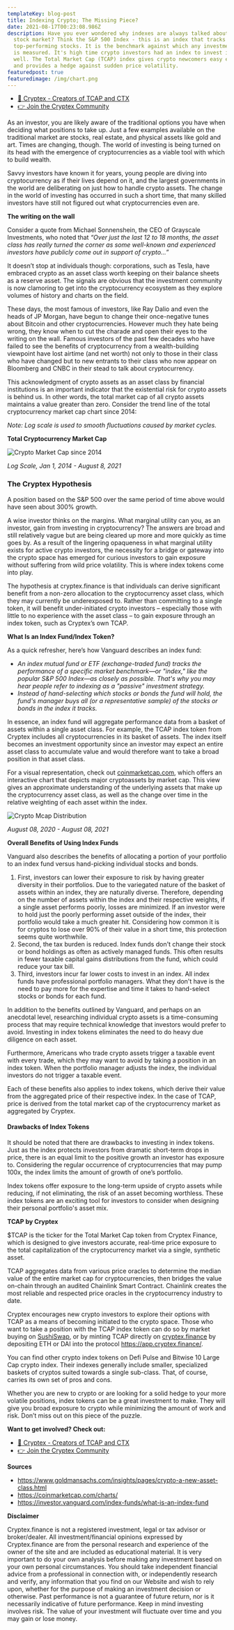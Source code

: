 ```yaml
---
templateKey: blog-post
title: Indexing Crypto; The Missing Piece?
date: 2021-08-17T00:23:08.986Z
description: Have you ever wondered why indexes are always talked about in the
  stock market? Think the S&P 500 Index - this is an index that tracks 500
  top-performing stocks. It is the benchmark against which any investment firm
  is measured. It's high time crypto investors had an index to invest in as
  well. The Total Market Cap (TCAP) index gives crypto newcomers easy exposure,
  and provides a hedge against sudden price volatility.
featuredpost: true
featuredimage: /img/chart.png
---
```

* [👥 Cryptex - Creators of TCAP and CTX](https://cryptex.finance/)
* [👉 Join the Cryptex Community](https://cryptex.finance/#community)

As an investor, you are likely aware of the traditional options you have when deciding what positions to take up. Just a few examples available on the traditional market are stocks, real estate, and physical assets like gold and art. Times are changing, though. The world of investing is being turned on its head with the emergence of cryptocurrencies as a viable tool with which to build wealth.

Savvy investors have known it for years, young people are diving into cryptocurrency as if their lives depend on it, and the largest governments in the world are deliberating on just how to handle crypto assets. The change in the world of investing has occurred in such a short time, that many skilled investors have still not figured out what cryptocurrencies even are.

**The writing on the wall**

Consider a quote from Michael Sonnenshein, the CEO of Grayscale Investments, who noted that *“Over just the last 12 to 18 months, the asset class has really turned the corner as some well-known and experienced investors have publicly come out in support of crypto…”*

It doesn’t stop at individuals though: corporations, such as Tesla, have embraced crypto as an asset class worth keeping on their balance sheets as a reserve asset. The signals are obvious that the investment community is now clamoring to get into the cryptocurrency ecosystem as they explore volumes of history and charts on the field.

These days, the most famous of investors, like Ray Dalio and even the heads of JP Morgan, have begun to change their once-negative tunes about Bitcoin and other cryptocurrencies. However much they hate being wrong, they know when to cut the charade and open their eyes to the writing on the wall. Famous investors of the past few decades who have failed to see the benefits of cryptocurrency from a wealth-building viewpoint have lost airtime (and net worth) not only to those in their class who have changed but to new entrants to their class who now appear on Bloomberg and CNBC in their stead to talk about cryptocurrency.

This acknowledgment of crypto assets as an asset class by financial institutions is an important indicator that the existential risk for crypto assets is behind us. In other words, the total market cap of all crypto assets maintains a value greater than zero. Consider the trend line of the total cryptocurrency market cap chart since 2014:

*Note: Log scale is used to smooth fluctuations caused by market cycles.*

**Total Cryptocurrency Market Cap**

![](/img/chart.png "Crypto Market Cap since 2014")

*Log Scale, Jan 1, 2014 - August 8, 2021*

### The Cryptex Hypothesis

A position based on the S&P 500 over the same period of time above would have seen about 300% growth.

A wise investor thinks on the margins. What marginal utility can you, as an investor, gain from investing in cryptocurrency? The answers are broad and still relatively vague but are being cleared up more and more quickly as time goes by. As a result of the lingering opaqueness in what marginal utility exists for active crypto investors, the necessity for a bridge or gateway into the crypto space has emerged for curious investors to gain exposure without suffering from wild price volatility. This is where index tokens come into play.

The hypothesis at cryptex.finance is that individuals can derive significant benefit from a non-zero allocation to the cryptocurrency asset class, which they may currently be underexposed to. Rather than committing to a single token, it will benefit under-initiated crypto investors – especially those with little to no experience with the asset class – to gain exposure through an index token, such as Cryptex’s own TCAP.

**What Is an Index Fund/Index Token?**

As a quick refresher, here’s how Vanguard describes an index fund:

* *An index mutual fund or ETF (exchange-traded fund) tracks the performance of a specific market benchmark—or "index," like the popular S&P 500 Index—as closely as possible. That's why you may hear people refer to indexing as a "passive" investment strategy.*
* *Instead of hand-selecting which stocks or bonds the fund will hold, the fund's manager buys all (or a representative sample) of the stocks or bonds in the index it tracks.*

In essence, an index fund will aggregate performance data from a basket of assets within a single asset class. For example, the TCAP index token from Cryptex includes all cryptocurrencies in its basket of assets. The index itself becomes an investment opportunity since an investor may expect an entire asset class to accumulate value and would therefore want to take a broad position in that asset class.

For a visual representation, check out [coinmarketcap.com](http://coinmarketcap.com/), which offers an interactive chart that depicts major cryptoassets by market cap. This view gives an approximate understanding of the underlying assets that make up the cryptocurrency asset class, as well as the change over time in the relative weighting of each asset within the index.

![](/img/chart_-1-.png "Crypto Mcap Distribution")

*August 08, 2020 - August 08, 2021*

**Overall Benefits of Using Index Funds**

Vanguard also describes the benefits of allocating a portion of your portfolio to an index fund versus hand-picking individual stocks and bonds.

1. First, investors can lower their exposure to risk by having greater diversity in their portfolios. Due to the variegated nature of the basket of assets within an index, they are naturally diverse. Therefore, depending on the number of assets within the index and their respective weights, if a single asset performs poorly, losses are minimized. If an investor were to hold just the poorly performing asset outside of the index, their portfolio would take a much greater hit. Considering how common it is for cryptos to lose over 90% of their value in a short time, this protection seems quite worthwhile.
2. Second, the tax burden is reduced. Index funds don't change their stock or bond holdings as often as actively managed funds. This often results in fewer taxable capital gains distributions from the fund, which could reduce your tax bill.
3. Third, investors incur far lower costs to invest in an index. All index funds have professional portfolio managers. What they don't have is the need to pay more for the expertise and time it takes to hand-select stocks or bonds for each fund.

In addition to the benefits outlined by Vanguard, and perhaps on an anecdotal level, researching individual crypto assets is a time-consuming process that may require technical knowledge that investors would prefer to avoid. Investing in index tokens eliminates the need to do heavy due diligence on each asset.

Furthermore, Americans who trade crypto assets trigger a taxable event with every trade, which they may want to avoid by taking a position in an index token. When the portfolio manager adjusts the index, the individual investors do not trigger a taxable event.

Each of these benefits also applies to index tokens, which derive their value from the aggregated price of their respective index. In the case of TCAP, price is derived from the total market cap of the cryptocurrency market as aggregated by Cryptex.

#### Drawbacks of Index Tokens

It should be noted that there are drawbacks to investing in index tokens. Just as the index protects investors from dramatic short-term drops in price, there is an equal limit to the positive growth an investor has exposure to. Considering the regular occurrence of cryptocurrencies that may pump 100x, the index limits the amount of growth of one’s portfolio.

Index tokens offer exposure to the long-term upside of crypto assets while reducing, if not eliminating, the risk of an asset becoming worthless. These index tokens are an exciting tool for investors to consider when designing their personal portfolio's asset mix.

**TCAP by Cryptex**

$TCAP is the ticker for the Total Market Cap token from Cryptex Finance, which is designed to give investors accurate, real-time price exposure to the total capitalization of the cryptocurrency market via a single, synthetic asset.

TCAP aggregates data from various price oracles to determine the median value of the entire market cap for cryptocurrencies, then bridges the value on-chain through an audited Chainlink Smart Contract. Chainlink creates the most reliable and respected price oracles in the cryptocurrency industry to date.

Cryptex encourages new crypto investors to explore their options with TCAP as a means of becoming initiated to the crypto space. Those who want to take a position with the TCAP index token can do so by market buying on [SushiSwap](https://www.notion.so/sushi.com), or by minting TCAP directly on [cryptex.finance](https://www.notion.so/cryptex.finance) by depositing ETH or DAI into the protocol [](https://app.cryptex.finance/)<https://app.cryptex.finance/>.

You can find other crypto index tokens on Defi Pulse and Bitwise 10 Large Cap crypto index. Their indexes generally include smaller, specialized baskets of cryptos suited towards a single sub-class. That, of course, carries its own set of pros and cons.

Whether you are new to crypto or are looking for a solid hedge to your more volatile positions, index tokens can be a great investment to make. They will give you broad exposure to crypto while minimizing the amount of work and risk. Don’t miss out on this piece of the puzzle.

**Want to get involved? Check out:**

* [👥 Cryptex - Creators of TCAP and CTX](https://cryptex.finance/)
* [👉 Join the Cryptex Community](https://cryptex.finance/#community)

**Sources**

* [](https://www.goldmansachs.com/insights/pages/crypto-a-new-asset-class.html)<https://www.goldmansachs.com/insights/pages/crypto-a-new-asset-class.html>
* [](https://coinmarketcap.com/charts/)<https://coinmarketcap.com/charts/>
* [](https://investor.vanguard.com/index-funds/what-is-an-index-fund)<https://investor.vanguard.com/index-funds/what-is-an-index-fund>

**Disclaimer**

Cryptex.finance is not a registered investment, legal or tax advisor or broker/dealer. All investment/financial opinions expressed by Cryptex.finance are from the personal research and experience of the owner of the site and are included as educational material. It is very important to do your own analysis before making any investment based on your own personal circumstances. You should take independent financial advice from a professional in connection with, or independently research and verify, any information that you find on our Website and wish to rely upon, whether for the purpose of making an investment decision or otherwise. Past performance is not a guarantee of future return, nor is it necessarily indicative of future performance. Keep in mind investing involves risk. The value of your investment will fluctuate over time and you may gain or lose money.
